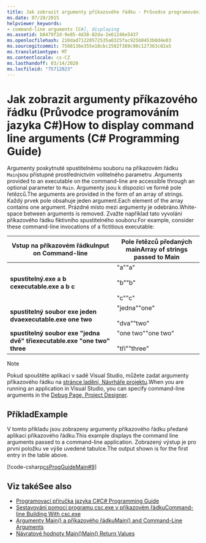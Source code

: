 ```yaml
---
title: Jak zobrazit argumenty příkazového řádku - Průvodce programováním jazyka C#
ms.date: 07/20/2015
helpviewer_keywords:
- command-line arguments [C#], displaying
ms.assetid: b8479f2d-9e05-4d38-82da-2e61246e5437
ms.openlocfilehash: 210dad71220572535a0325fac925b0453b0d4e03
ms.sourcegitcommit: 7588136e355e10cbc2582f389c90c127363c02a5
ms.translationtype: MT
ms.contentlocale: cs-CZ
ms.lasthandoff: 03/14/2020
ms.locfileid: "75712023"
---
```

# <a name="how-to-display-command-line-arguments-c-programming-guide"></a><span data-ttu-id="b66df-102">Jak zobrazit argumenty příkazového řádku (Průvodce programováním jazyka C#)</span><span class="sxs-lookup"><span data-stu-id="b66df-102">How to display command line arguments (C# Programming Guide)</span></span>
<span data-ttu-id="b66df-103">Argumenty poskytnuté spustitelnému souboru na příkazovém řádku `Main`jsou přístupné prostřednictvím volitelného parametru .</span><span class="sxs-lookup"><span data-stu-id="b66df-103">Arguments provided to an executable on the command-line are accessible through an optional parameter to `Main`.</span></span> <span data-ttu-id="b66df-104">Argumenty jsou k dispozici ve formě pole řetězců.</span><span class="sxs-lookup"><span data-stu-id="b66df-104">The arguments are provided in the form of an array of strings.</span></span> <span data-ttu-id="b66df-105">Každý prvek pole obsahuje jeden argument.</span><span class="sxs-lookup"><span data-stu-id="b66df-105">Each element of the array contains one argument.</span></span> <span data-ttu-id="b66df-106">Prázdné místo mezi argumenty je odebráno.</span><span class="sxs-lookup"><span data-stu-id="b66df-106">White-space between arguments is removed.</span></span> <span data-ttu-id="b66df-107">Zvažte například tato vyvolání příkazového řádku fiktivního spustitelného souboru:</span><span class="sxs-lookup"><span data-stu-id="b66df-107">For example, consider these command-line invocations of a fictitious executable:</span></span>  
  
|<span data-ttu-id="b66df-108">Vstup na příkazovém řádku</span><span class="sxs-lookup"><span data-stu-id="b66df-108">Input on Command-line</span></span>|<span data-ttu-id="b66df-109">Pole řetězců předaných main</span><span class="sxs-lookup"><span data-stu-id="b66df-109">Array of strings passed to Main</span></span>|  
|----------------------------|-------------------------------------|  
|<span data-ttu-id="b66df-110">**spustitelný.exe a b c**</span><span class="sxs-lookup"><span data-stu-id="b66df-110">**executable.exe a b c**</span></span>|<span data-ttu-id="b66df-111">"a"</span><span class="sxs-lookup"><span data-stu-id="b66df-111">"a"</span></span><br /><br /> <span data-ttu-id="b66df-112">"b"</span><span class="sxs-lookup"><span data-stu-id="b66df-112">"b"</span></span><br /><br /> <span data-ttu-id="b66df-113">"c"</span><span class="sxs-lookup"><span data-stu-id="b66df-113">"c"</span></span>|  
|<span data-ttu-id="b66df-114">**spustitelný soubor exe jeden dva**</span><span class="sxs-lookup"><span data-stu-id="b66df-114">**executable.exe one two**</span></span>|<span data-ttu-id="b66df-115">"jedna"</span><span class="sxs-lookup"><span data-stu-id="b66df-115">"one"</span></span><br /><br /> <span data-ttu-id="b66df-116">"dva"</span><span class="sxs-lookup"><span data-stu-id="b66df-116">"two"</span></span>|  
|<span data-ttu-id="b66df-117">**spustitelný soubor exe "jedna dvě" tři**</span><span class="sxs-lookup"><span data-stu-id="b66df-117">**executable.exe "one two" three**</span></span>|<span data-ttu-id="b66df-118">"one two"</span><span class="sxs-lookup"><span data-stu-id="b66df-118">"one two"</span></span><br /><br /> <span data-ttu-id="b66df-119">"tři"</span><span class="sxs-lookup"><span data-stu-id="b66df-119">"three"</span></span>|  
  
> [!NOTE]
> <span data-ttu-id="b66df-120">Pokud spouštěte aplikaci v sadě Visual Studio, můžete zadat argumenty příkazového řádku na [stránce ladění, Návrháře projektu](/visualstudio/ide/reference/debug-page-project-designer).</span><span class="sxs-lookup"><span data-stu-id="b66df-120">When you are running an application in Visual Studio, you can specify command-line arguments in the [Debug Page, Project Designer](/visualstudio/ide/reference/debug-page-project-designer).</span></span>  
  
## <a name="example"></a><span data-ttu-id="b66df-121">Příklad</span><span class="sxs-lookup"><span data-stu-id="b66df-121">Example</span></span>  
 <span data-ttu-id="b66df-122">V tomto příkladu jsou zobrazeny argumenty příkazového řádku předané aplikaci příkazového řádku.</span><span class="sxs-lookup"><span data-stu-id="b66df-122">This example displays the command line arguments passed to a command-line application.</span></span> <span data-ttu-id="b66df-123">Zobrazený výstup je pro první položku ve výše uvedené tabulce.</span><span class="sxs-lookup"><span data-stu-id="b66df-123">The output shown is for the first entry in the table above.</span></span>  
  
 [!code-csharp[csProgGuideMain#9](~/samples/snippets/csharp/VS_Snippets_VBCSharp/csProgGuideMain/CS/Class1.cs#9)]  
  
## <a name="see-also"></a><span data-ttu-id="b66df-124">Viz také</span><span class="sxs-lookup"><span data-stu-id="b66df-124">See also</span></span>

- [<span data-ttu-id="b66df-125">Programovací příručka jazyka C#</span><span class="sxs-lookup"><span data-stu-id="b66df-125">C# Programming Guide</span></span>](../index.md)
- [<span data-ttu-id="b66df-126">Sestavování pomocí programu csc.exe v příkazovém řádku</span><span class="sxs-lookup"><span data-stu-id="b66df-126">Command-line Building With csc.exe</span></span>](../../language-reference/compiler-options/command-line-building-with-csc-exe.md)
- [<span data-ttu-id="b66df-127">Argumenty Main() a příkazového řádku</span><span class="sxs-lookup"><span data-stu-id="b66df-127">Main() and Command-Line Arguments</span></span>](./index.md)
- [<span data-ttu-id="b66df-128">Návratové hodnoty Main()</span><span class="sxs-lookup"><span data-stu-id="b66df-128">Main() Return Values</span></span>](./main-return-values.md)
